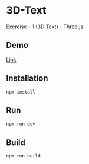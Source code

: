 # 3D-Text
 Exercise - 1 (3D Text) - Three.js

## Demo
[Link](http://sambyte.ir/threejs/exercise-1/index.html)

## Installation
```bash
npm install
```

## Run
```bash
npm run dev
```

## Build
```bash
npm run build
```